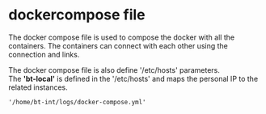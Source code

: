 
# dockercompose file

The docker compose file is used to compose the docker with all the containers.
The containers can connect with each other using the connection and links.

The docker compose file is also define '/etc/hosts' parameters.    
The **'bt-local'** is defined in the '/etc/hosts' and maps the personal IP to the related instances.
    
    '/home/bt-int/logs/docker-compose.yml'
    
